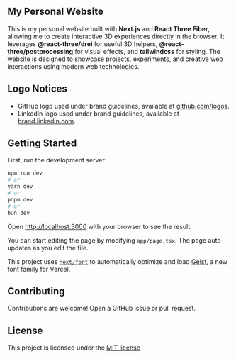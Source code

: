 ## My Personal Website

This is my personal website built with **Next.js** and **React Three Fiber**,
allowing me to create interactive 3D experiences directly in the browser. It
leverages **@react-three/drei** for useful 3D helpers,
**@react-three/postprocessing** for visual effects, and **tailwindcss** for
styling. The website is designed to showcase projects, experiments, and creative
web interactions using modern web technologies.

## Logo Notices

- GitHub logo used under brand guidelines, available at
  [github.com/logos](https://github.com/logos).
- LinkedIn logo used under brand guidelines, available at
  [brand.linkedin.com](https://brand.linkedin.com/downloads).

## Getting Started

First, run the development server:

```bash
npm run dev
# or
yarn dev
# or
pnpm dev
# or
bun dev
```

Open [http://localhost:3000](http://localhost:3000) with your browser to see the
result.

You can start editing the page by modifying `app/page.tsx`. The page
auto-updates as you edit the file.

This project uses
[`next/font`](https://nextjs.org/docs/app/building-your-application/optimizing/fonts)
to automatically optimize and load [Geist](https://vercel.com/font), a new font
family for Vercel.

## Contributing

Contributions are welcome! Open a GitHub issue or pull request.

## License

This project is licensed under the [MIT license](LICENSE)
